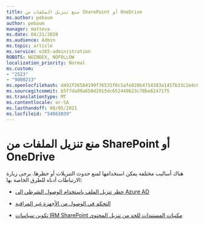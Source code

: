 ```yaml
---
title: منع تنزيل الملفات من SharePoint أو OneDrive
ms.author: pebaum
author: pebaum
manager: matteva
ms.date: 04/21/2020
ms.audience: Admin
ms.topic: article
ms.service: o365-administration
ROBOTS: NOINDEX, NOFOLLOW
localization_priority: Normal
ms.custom:
- "2523"
- "9000213"
ms.openlocfilehash: d492f26584199f76531f0c1afe026b4754383a1457b33c2e4c643fb13977b319
ms.sourcegitcommit: b5f7da89a650d2915dc652449623c78be6247175
ms.translationtype: MT
ms.contentlocale: ar-SA
ms.lasthandoff: 08/05/2021
ms.locfileid: "54063039"
---
```

# <a name="prevent-files-from-being-downloaded-from-sharepoint-or-onedrive"></a>منع تنزيل الملفات من SharePoint أو OneDrive

هناك أساليب مختلفة يمكن استخدامها لمنع حدوث التنزيلات أو حظرها. يرجى زيارة الارتباطات أدناه للطرق الخاصة بها:

- [حظر تنزيل الملف باستخدام الوصول الشرطي إلى Azure AD](https://docs.microsoft.com/cloud-app-security/use-case-proxy-block-session-aad#create-a-block-download-policy-for-unmanaged-devices)

- [التحكم في الوصول من الأجهزة غير المراقبة](https://docs.microsoft.com/sharepoint/control-access-from-unmanaged-devices)

- [تكوين سياسات IRM SharePoint مكتبات المستندات للحد من تنزيل المحتوى](https://docs.microsoft.com/microsoft-365/compliance/set-up-irm-in-sp-admin-center)
